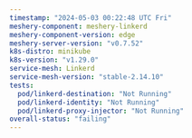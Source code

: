 ```yaml
---
timestamp: "2024-05-03 00:22:48 UTC Fri"
meshery-component: meshery-linkerd
meshery-component-version: edge
meshery-server-version: "v0.7.52"
k8s-distro: minikube
k8s-version: "v1.29.0"
service-mesh: Linkerd
service-mesh-version: "stable-2.14.10"
tests:
  pod/linkerd-destination: "Not Running"
  pod/linkerd-identity: "Not Running"
  pod/linkerd-proxy-injector: "Not Running"
overall-status: "failing"
---
```

